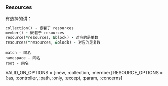 ### Resources

有选择的讲：

```ruby
collection() - 嵌套于 resources
member() - 嵌套于 resources
resource(*resources, &block) - 对应的是单数
resources(*resources, &block) - 对应的是复数
```

```
match - 同名
namespace - 同名
root - 同名
```

VALID_ON_OPTIONS  = [:new, :collection, :member]
RESOURCE_OPTIONS  = [:as, :controller, :path, :only, :except, :param, :concerns]

